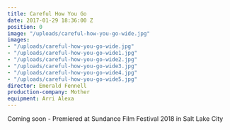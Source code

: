 ```yaml
---
title: Careful How You Go
date: 2017-01-29 18:36:00 Z
position: 0
image: "/uploads/careful-how-you-go-wide.jpg"
images:
- "/uploads/careful-how-you-go-wide.jpg"
- "/uploads/careful-how-you-go-wide1.jpg"
- "/uploads/careful-how-you-go-wide2.jpg"
- "/uploads/careful-how-you-go-wide3.jpg"
- "/uploads/careful-how-you-go-wide4.jpg"
- "/uploads/careful-how-you-go-wide5.jpg"
director: Emerald Fennell
production-company: Mother
equipment: Arri Alexa
---
```


Coming soon - Premiered at Sundance Film Festival 2018 in Salt Lake City